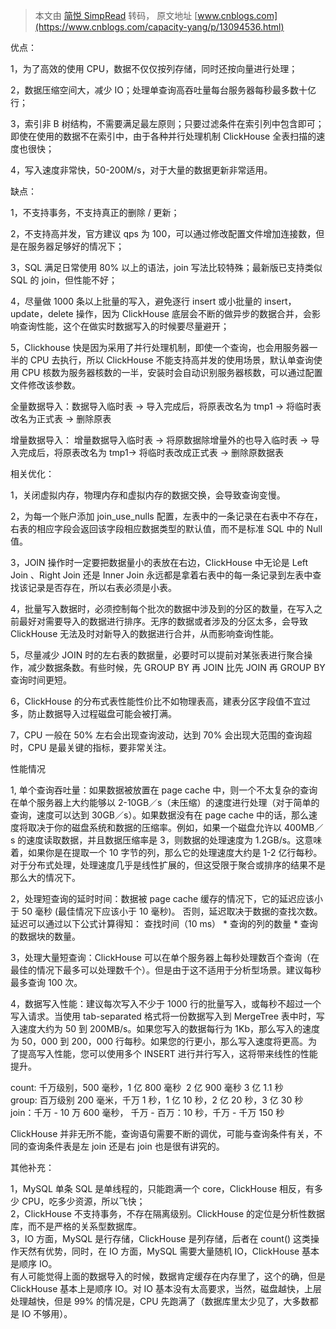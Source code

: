 > 本文由 [简悦 SimpRead](http://ksria.com/simpread/) 转码， 原文地址 [www.cnblogs.com](https://www.cnblogs.com/capacity-yang/p/13094536.html)

优点：

1，为了高效的使用 CPU，数据不仅仅按列存储，同时还按向量进行处理；

2，数据压缩空间大，减少 IO；处理单查询高吞吐量每台服务器每秒最多数十亿行；

3，索引非 B 树结构，不需要满足最左原则；只要过滤条件在索引列中包含即可；即使在使用的数据不在索引中，由于各种并行处理机制 ClickHouse 全表扫描的速度也很快；

4，写入速度非常快，50-200M/s，对于大量的数据更新非常适用。

缺点：

1，不支持事务，不支持真正的删除 / 更新；

2，不支持高并发，官方建议 qps 为 100，可以通过修改配置文件增加连接数，但是在服务器足够好的情况下；

3，SQL 满足日常使用 80% 以上的语法，join 写法比较特殊；最新版已支持类似 SQL 的 join，但性能不好；

4，尽量做 1000 条以上批量的写入，避免逐行 insert 或小批量的 insert，update，delete 操作，因为 ClickHouse 底层会不断的做异步的数据合并，会影响查询性能，这个在做实时数据写入的时候要尽量避开；

5，Clickhouse 快是因为采用了并行处理机制，即使一个查询，也会用服务器一半的 CPU 去执行，所以 ClickHouse 不能支持高并发的使用场景，默认单查询使用 CPU 核数为服务器核数的一半，安装时会自动识别服务器核数，可以通过配置文件修改该参数。

全量数据导入：数据导入临时表 -> 导入完成后，将原表改名为 tmp1 -> 将临时表改名为正式表 -> 删除原表

增量数据导入： 增量数据导入临时表 -> 将原数据除增量外的也导入临时表 -> 导入完成后，将原表改名为 tmp1-> 将临时表改成正式表 -> 删除原数据表

相关优化：

1，关闭虚拟内存，物理内存和虚拟内存的数据交换，会导致查询变慢。

2，为每一个账户添加 join_use_nulls 配置，左表中的一条记录在右表中不存在，右表的相应字段会返回该字段相应数据类型的默认值，而不是标准 SQL 中的 Null 值。

3，JOIN 操作时一定要把数据量小的表放在右边，ClickHouse 中无论是 Left Join 、Right Join 还是 Inner Join 永远都是拿着右表中的每一条记录到左表中查找该记录是否存在，所以右表必须是小表。

4，批量写入数据时，必须控制每个批次的数据中涉及到的分区的数量，在写入之前最好对需要导入的数据进行排序。无序的数据或者涉及的分区太多，会导致 ClickHouse 无法及时对新导入的数据进行合并，从而影响查询性能。

5，尽量减少 JOIN 时的左右表的数据量，必要时可以提前对某张表进行聚合操作，减少数据条数。有些时候，先 GROUP BY 再 JOIN 比先 JOIN 再 GROUP BY 查询时间更短。

6，ClickHouse 的分布式表性能性价比不如物理表高，建表分区字段值不宜过多，防止数据导入过程磁盘可能会被打满。

7，CPU 一般在 50% 左右会出现查询波动，达到 70% 会出现大范围的查询超时，CPU 是最关键的指标，要非常关注。

性能情况

1, 单个查询吞吐量：如果数据被放置在 page cache 中，则一个不太复杂的查询在单个服务器上大约能够以 2-10GB／s（未压缩）的速度进行处理（对于简单的查询，速度可以达到 30GB／s）。如果数据没有在 page cache 中的话，那么速度将取决于你的磁盘系统和数据的压缩率。例如，如果一个磁盘允许以 400MB／s 的速度读取数据，并且数据压缩率是 3，则数据的处理速度为 1.2GB/s。这意味着，如果你是在提取一个 10 字节的列，那么它的处理速度大约是 1-2 亿行每秒。对于分布式处理，处理速度几乎是线性扩展的，但这受限于聚合或排序的结果不是那么大的情况下。

2，处理短查询的延时时间：数据被 page cache 缓存的情况下，它的延迟应该小于 50 毫秒 (最佳情况下应该小于 10 毫秒)。 否则，延迟取决于数据的查找次数。延迟可以通过以下公式计算得知： 查找时间（10 ms） * 查询的列的数量 * 查询的数据块的数量。

3，处理大量短查询：ClickHouse 可以在单个服务器上每秒处理数百个查询（在最佳的情况下最多可以处理数千个）。但是由于这不适用于分析型场景。建议每秒最多查询 100 次。

4，数据写入性能：建议每次写入不少于 1000 行的批量写入，或每秒不超过一个写入请求。当使用 tab-separated 格式将一份数据写入到 MergeTree 表中时，写入速度大约为 50 到 200MB/s。如果您写入的数据每行为 1Kb，那么写入的速度为 50，000 到 200，000 行每秒。如果您的行更小，那么写入速度将更高。为了提高写入性能，您可以使用多个 INSERT 进行并行写入，这将带来线性的性能提升。

count: 千万级别，500 毫秒，1 亿 800 毫秒  2 亿 900 毫秒 3 亿 1.1 秒  
group: 百万级别 200 毫米，千万 1 秒，1 亿 10 秒，2 亿 20 秒，3 亿 30 秒  
join：千万 - 10 万 600 毫秒， 千万 - 百万：10 秒，千万 - 千万 150 秒

ClickHouse 并非无所不能，查询语句需要不断的调优，可能与查询条件有关，不同的查询条件表是左 join 还是右 join 也是很有讲究的。

其他补充：

1，MySQL 单条 SQL 是单线程的，只能跑满一个 core，ClickHouse 相反，有多少 CPU，吃多少资源，所以飞快；  
2，ClickHouse 不支持事务，不存在隔离级别。ClickHouse 的定位是分析性数据库，而不是严格的关系型数据库。  
3，IO 方面，MySQL 是行存储，ClickHouse 是列存储，后者在 count() 这类操作天然有优势，同时，在 IO 方面，MySQL 需要大量随机 IO，ClickHouse 基本是顺序 IO。  
有人可能觉得上面的数据导入的时候，数据肯定缓存在内存里了，这个的确，但是 ClickHouse 基本上是顺序 IO。对 IO 基本没有太高要求，当然，磁盘越快，上层处理越快，但是 99% 的情况是，CPU 先跑满了（数据库里太少见了，大多数都是 IO 不够用）。